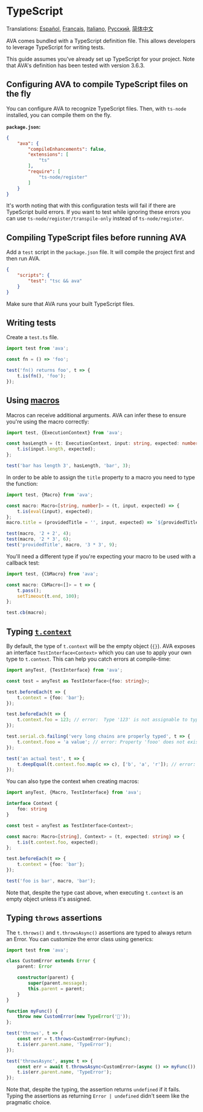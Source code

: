 # TypeScript

Translations: [Español](https://github.com/avajs/ava-docs/blob/master/es_ES/docs/recipes/typescript.md), [Français](https://github.com/avajs/ava-docs/blob/master/fr_FR/docs/recipes/typescript.md), [Italiano](https://github.com/avajs/ava-docs/blob/master/it_IT/docs/recipes/typescript.md), [Русский](https://github.com/avajs/ava-docs/blob/master/ru_RU/docs/recipes/typescript.md), [简体中文](https://github.com/avajs/ava-docs/blob/master/zh_CN/docs/recipes/typescript.md)

AVA comes bundled with a TypeScript definition file. This allows developers to leverage TypeScript for writing tests.

This guide assumes you've already set up TypeScript for your project. Note that AVA's definition has been tested with version 3.6.3.

## Configuring AVA to compile TypeScript files on the fly

You can configure AVA to recognize TypeScript files. Then, with `ts-node` installed, you can compile them on the fly.

**`package.json`:**

```json
{
	"ava": {
		"compileEnhancements": false,
		"extensions": [
			"ts"
		],
		"require": [
			"ts-node/register"
		]
	}
}
```

It's worth noting that with this configuration tests will fail if there are TypeScript build errors. If you want to test while ignoring these errors you can use `ts-node/register/transpile-only` instead of `ts-node/register`.

## Compiling TypeScript files before running AVA

Add a `test` script in the `package.json` file. It will compile the project first and then run AVA.

```json
{
	"scripts": {
		"test": "tsc && ava"
	}
}
```

Make sure that AVA runs your built TypeScript files.

## Writing tests

Create a `test.ts` file.

```ts
import test from 'ava';

const fn = () => 'foo';

test('fn() returns foo', t => {
	t.is(fn(), 'foo');
});
```

## Using [macros](../01-writing-tests.md#reusing-test-logic-through-macros)

Macros can receive additional arguments. AVA can infer these to ensure you're using the macro correctly:

```ts
import test, {ExecutionContext} from 'ava';

const hasLength = (t: ExecutionContext, input: string, expected: number) => {
	t.is(input.length, expected);
};

test('bar has length 3', hasLength, 'bar', 3);
```

In order to be able to assign the `title` property to a macro you need to type the function:

```ts
import test, {Macro} from 'ava';

const macro: Macro<[string, number]> = (t, input, expected) => {
	t.is(eval(input), expected);
};
macro.title = (providedTitle = '', input, expected) => `${providedTitle} ${input} = ${expected}`.trim();

test(macro, '2 + 2', 4);
test(macro, '2 * 3', 6);
test('providedTitle', macro, '3 * 3', 9);
```

You'll need a different type if you're expecting your macro to be used with a callback test:

```ts
import test, {CbMacro} from 'ava';

const macro: CbMacro<[]> = t => {
	t.pass();
	setTimeout(t.end, 100);
};

test.cb(macro);
```

## Typing [`t.context`](../01-writing-tests.md#test-context)

By default, the type of `t.context` will be the empty object (`{}`). AVA exposes an interface `TestInterface<Context>` which you can use to apply your own type to `t.context`. This can help you catch errors at compile-time:

```ts
import anyTest, {TestInterface} from 'ava';

const test = anyTest as TestInterface<{foo: string}>;

test.beforeEach(t => {
	t.context = {foo: 'bar'};
});

test.beforeEach(t => {
	t.context.foo = 123; // error:  Type '123' is not assignable to type 'string'
});

test.serial.cb.failing('very long chains are properly typed', t => {
	t.context.fooo = 'a value'; // error: Property 'fooo' does not exist on type ''
});

test('an actual test', t => {
	t.deepEqual(t.context.foo.map(c => c), ['b', 'a', 'r']); // error: Property 'map' does not exist on type 'string'
});
```

You can also type the context when creating macros:

```ts
import anyTest, {Macro, TestInterface} from 'ava';

interface Context {
	foo: string
}

const test = anyTest as TestInterface<Context>;

const macro: Macro<[string], Context> = (t, expected: string) => {
	t.is(t.context.foo, expected);
};

test.beforeEach(t => {
	t.context = {foo: 'bar'};
});

test('foo is bar', macro, 'bar');
```

Note that, despite the type cast above, when executing `t.context` is an empty object unless it's assigned.

## Typing `throws` assertions

The `t.throws()` and `t.throwsAsync()` assertions are typed to always return an Error. You can customize the error class using generics:

```ts
import test from 'ava';

class CustomError extends Error {
	parent: Error

	constructor(parent) {
		super(parent.message);
		this.parent = parent;
	}
}

function myFunc() {
	throw new CustomError(new TypeError('🙈'));
};

test('throws', t => {
	const err = t.throws<CustomError>(myFunc);
	t.is(err.parent.name, 'TypeError');
});

test('throwsAsync', async t => {
	const err = await t.throwsAsync<CustomError>(async () => myFunc());
	t.is(err.parent.name, 'TypeError');
});
```

Note that, despite the typing, the assertion returns `undefined` if it fails. Typing the assertions as returning `Error | undefined` didn't seem like the pragmatic choice.
